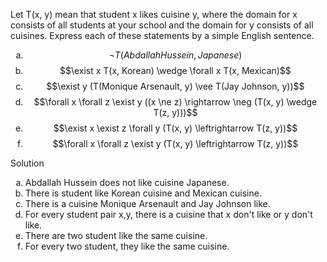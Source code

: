 Let T(x, y) mean that student x likes cuisine y, where the domain for x consists of all students at your school and the domain for y consists of all cuisines. Express each of these statements by a simple English sentence.

1. $$\neg T(Abdallah Hussein, Japanese)$$
1. $$\exist x T(x, Korean) \wedge \forall x T(x, Mexican)$$
1. $$\exist y (T(Monique Arsenault, y) \vee T(Jay Johnson, y))$$
1. $$\forall x \forall z \exist y ((x \ne z) \rightarrow \neg (T(x, y) \wedge T(z, y)))$$
1. $$\exist x \exist z \forall y (T(x, y) \leftrightarrow T(z, y))$$
1. $$\forall x \forall z \exist y (T(x, y) \leftrightarrow T(z, y))$$

Solution 

1. Abdallah Hussein does not like cuisine Japanese.
1. There is student like Korean cuisine and Mexican cuisine.
1. There is a cuisine Monique Arsenault and Jay Johnson like.
1. For every student pair x,y, there is a cuisine that x don't like or y don't like.
1. There are two student like the same cuisine.
1. For every two student, they like the same cuisine.

<style type="text/css">
    ol { list-style-type: lower-alpha; }
</style>